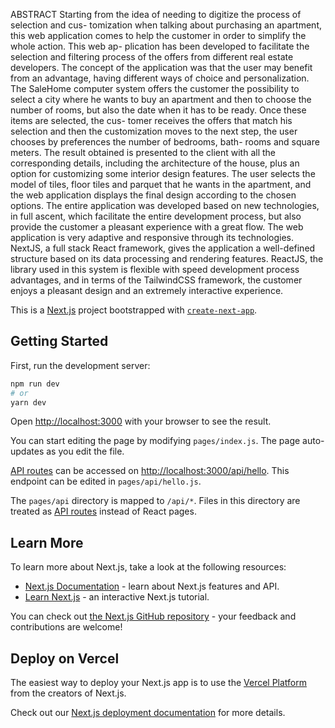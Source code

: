 
ABSTRACT
Starting from the idea of needing to digitize the process of selection and cus- tomization when talking about purchasing an apartment, this web application comes to help the customer in order to simplify the whole action. This web ap- plication has been developed to facilitate the selection and filtering process of the offers from different real estate developers. The concept of the application was that the user may benefit from an advantage, having different ways of choice and personalization.
The SaleHome computer system offers the customer the possibility to select a city where he wants to buy an apartment and then to choose the number of rooms, but also the date when it has to be ready. Once these items are selected, the cus- tomer receives the offers that match his selection and then the customization moves to the next step, the user chooses by preferences the number of bedrooms, bath- rooms and square meters. The result obtained is presented to the client with all the corresponding details, including the architecture of the house, plus an option for customizing some interior design features. The user selects the model of tiles, floor tiles and parquet that he wants in the apartment, and the web application displays the final design according to the chosen options.
The entire application was developed based on new technologies, in full ascent, which facilitate the entire development process, but also provide the customer a pleasant experience with a great flow. The web application is very adaptive and responsive through its technologies. NextJS, a full stack React framework, gives the application a well-defined structure based on its data processing and rendering features. ReactJS, the library used in this system is flexible with speed development process advantages, and in terms of the TailwindCSS framework, the customer enjoys a pleasant design and an extremely interactive experience.




This is a [Next.js](https://nextjs.org/) project bootstrapped with [`create-next-app`](https://github.com/vercel/next.js/tree/canary/packages/create-next-app).

## Getting Started

First, run the development server:

```bash
npm run dev
# or
yarn dev
```

Open [http://localhost:3000](http://localhost:3000) with your browser to see the result.

You can start editing the page by modifying `pages/index.js`. The page auto-updates as you edit the file.

[API routes](https://nextjs.org/docs/api-routes/introduction) can be accessed on [http://localhost:3000/api/hello](http://localhost:3000/api/hello). This endpoint can be edited in `pages/api/hello.js`.

The `pages/api` directory is mapped to `/api/*`. Files in this directory are treated as [API routes](https://nextjs.org/docs/api-routes/introduction) instead of React pages.

## Learn More

To learn more about Next.js, take a look at the following resources:

- [Next.js Documentation](https://nextjs.org/docs) - learn about Next.js features and API.
- [Learn Next.js](https://nextjs.org/learn) - an interactive Next.js tutorial.

You can check out [the Next.js GitHub repository](https://github.com/vercel/next.js/) - your feedback and contributions are welcome!

## Deploy on Vercel

The easiest way to deploy your Next.js app is to use the [Vercel Platform](https://vercel.com/new?utm_medium=default-template&filter=next.js&utm_source=create-next-app&utm_campaign=create-next-app-readme) from the creators of Next.js.

Check out our [Next.js deployment documentation](https://nextjs.org/docs/deployment) for more details.
